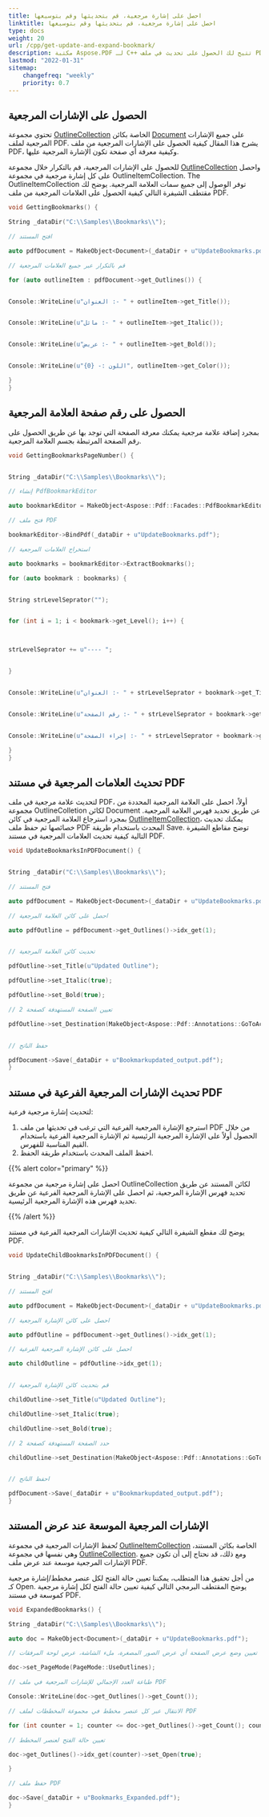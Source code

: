 ```yaml
---
title: احصل على إشارة مرجعية، قم بتحديثها وقم بتوسيعها
linktitle: احصل على إشارة مرجعية، قم بتحديثها وقم بتوسيعها
type: docs
weight: 20
url: /cpp/get-update-and-expand-bookmark/
description: مكتبة Aspose.PDF لـ C++ تتيح لك الحصول على تحديث في ملف PDF لدينا.
lastmod: "2022-01-31"
sitemap:
    changefreq: "weekly"
    priority: 0.7
---
```


## الحصول على الإشارات المرجعية

تحتوي مجموعة [OutlineCollection](https://reference.aspose.com/pdf/cpp/class/aspose.pdf.outline_collection) الخاصة بكائن [Document](https://reference.aspose.com/pdf/cpp/class/aspose.pdf.document) على جميع الإشارات المرجعية لملف PDF. يشرح هذا المقال كيفية الحصول على الإشارات المرجعية من ملف PDF، وكيفية معرفة أي صفحة تكون الإشارة المرجعية عليها.

للحصول على الإشارات المرجعية، قم بالتكرار خلال مجموعة [OutlineCollection](https://reference.aspose.com/pdf/cpp/class/aspose.pdf.outline_collection) واحصل على كل إشارة مرجعية في مجموعة OutlineItemCollection. The OutlineItemCollection توفر الوصول إلى جميع سمات العلامة المرجعية. يوضح لك مقتطف الشيفرة التالي كيفية الحصول على العلامات المرجعية من ملف PDF.

```cpp
void GettingBookmarks() {

String _dataDir("C:\\Samples\\Bookmarks\\");

// افتح المستند

auto pdfDocument = MakeObject<Document>(_dataDir + u"UpdateBookmarks.pdf");

// قم بالتكرار عبر جميع العلامات المرجعية

for (auto outlineItem : pdfDocument->get_Outlines()) {


Console::WriteLine(u"العنوان :- " + outlineItem->get_Title());


Console::WriteLine(u"مائل :- " + outlineItem->get_Italic());


Console::WriteLine(u"عريض :- " + outlineItem->get_Bold());


Console::WriteLine(u"اللون :- {0}", outlineItem->get_Color());

}
}
```

## الحصول على رقم صفحة العلامة المرجعية

بمجرد إضافة علامة مرجعية يمكنك معرفة الصفحة التي توجد بها عن طريق الحصول على رقم الصفحة المرتبطة بجسم العلامة المرجعية.

```cpp
void GettingBookmarksPageNumber() {


String _dataDir("C:\\Samples\\Bookmarks\\");

// إنشاء PdfBookmarkEditor

auto bookmarkEditor = MakeObject<Aspose::Pdf::Facades::PdfBookmarkEditor>();

// فتح ملف PDF

bookmarkEditor->BindPdf(_dataDir + u"UpdateBookmarks.pdf");

// استخراج العلامات المرجعية

auto bookmarks = bookmarkEditor->ExtractBookmarks();

for (auto bookmark : bookmarks) {


String strLevelSeprator("");


for (int i = 1; i < bookmark->get_Level(); i++) {



strLevelSeprator += u"---- ";


}


Console::WriteLine(u"العنوان :- " + strLevelSeprator + bookmark->get_Title());


Console::WriteLine(u"رقم الصفحة :- " + strLevelSeprator + bookmark->get_PageNumber());


Console::WriteLine(u"إجراء الصفحة :- " + strLevelSeprator + bookmark->get_Action());

}
}
```
## تحديث العلامات المرجعية في مستند PDF

لتحديث علامة مرجعية في ملف PDF، أولاً، احصل على العلامة المرجعية المحددة من مجموعة OutlineColletion لكائن Document عن طريق تحديد فهرس العلامة المرجعية. بمجرد استرجاع العلامة المرجعية في كائن [OutlineItemCollection](https://reference.aspose.com/pdf/cpp/class/aspose.pdf.outline_item_collection)، يمكنك تحديث خصائصها ثم حفظ ملف PDF المحدث باستخدام طريقة Save. توضح مقاطع الشيفرة التالية كيفية تحديث العلامات المرجعية في مستند PDF.

```cpp
void UpdateBookmarksInPDFDocument() {


String _dataDir("C:\\Samples\\Bookmarks\\");

// فتح المستند

auto pdfDocument = MakeObject<Document>(_dataDir + u"UpdateBookmarks.pdf");

// احصل على كائن العلامة المرجعية

auto pdfOutline = pdfDocument->get_Outlines()->idx_get(1);


// تحديث كائن العلامة المرجعية

pdfOutline->set_Title(u"Updated Outline");

pdfOutline->set_Italic(true);

pdfOutline->set_Bold(true);

// تعيين الصفحة المستهدفة كصفحة 2

pdfOutline->set_Destination(MakeObject<Aspose::Pdf::Annotations::GoToAction>(pdfDocument->get_Pages()->idx_get(2)));


// حفظ الناتج

pdfDocument->Save(_dataDir + u"Bookmarkupdated_output.pdf");
}
```

## تحديث الإشارات المرجعية الفرعية في مستند PDF

لتحديث إشارة مرجعية فرعية:

1. استرجع الإشارة المرجعية الفرعية التي ترغب في تحديثها من ملف PDF من خلال الحصول أولاً على الإشارة المرجعية الرئيسية ثم الإشارة المرجعية الفرعية باستخدام القيم المناسبة للفهرس.
2. احفظ الملف المحدث باستخدام طريقة الحفظ.

{{% alert color="primary" %}}

احصل على إشارة مرجعية من مجموعة OutlineCollection لكائن المستند عن طريق تحديد فهرس الإشارة المرجعية، ثم احصل على الإشارة المرجعية الفرعية عن طريق تحديد فهرس هذه الإشارة المرجعية الرئيسية.

{{% /alert %}}

يوضح لك مقطع الشيفرة التالي كيفية تحديث الإشارات المرجعية الفرعية في مستند PDF.

```cpp
void UpdateChildBookmarksInPDFDocument() {


String _dataDir("C:\\Samples\\Bookmarks\\");

// افتح المستند

auto pdfDocument = MakeObject<Document>(_dataDir + u"UpdateBookmarks.pdf");

// احصل على كائن الإشارة المرجعية

auto pdfOutline = pdfDocument->get_Outlines()->idx_get(1);

// احصل على كائن الإشارة المرجعية الفرعية

auto childOutline = pdfOutline->idx_get(1);


// قم بتحديث كائن الإشارة المرجعية

childOutline->set_Title(u"Updated Outline");

childOutline->set_Italic(true);

childOutline->set_Bold(true);

// حدد الصفحة المستهدفة كصفحة 2

childOutline->set_Destination(MakeObject<Aspose::Pdf::Annotations::GoToAction>(pdfDocument->get_Pages()->idx_get(2)));


// احفظ الناتج

pdfDocument->Save(_dataDir + u"Bookmarkupdated_output.pdf");
}
```

## الإشارات المرجعية الموسعة عند عرض المستند

تُحفظ الإشارات المرجعية في مجموعة [OutlineItemCollection](https://reference.aspose.com/pdf/cpp/class/aspose.pdf.outline_item_collection) الخاصة بكائن المستند، وهي نفسها في مجموعة [OutlineCollection](https://reference.aspose.com/pdf/cpp/class/aspose.pdf.outline_collection). ومع ذلك، قد نحتاج إلى أن تكون جميع الإشارات المرجعية موسعة عند عرض ملف PDF.

من أجل تحقيق هذا المتطلب، يمكننا تعيين حالة الفتح لكل عنصر مخطط/إشارة مرجعية كـ Open. يوضح المقتطف البرمجي التالي كيفية تعيين حالة الفتح لكل إشارة مرجعية كموسعة في مستند PDF.

```cpp
void ExpandedBookmarks() {

String _dataDir("C:\\Samples\\Bookmarks\\");

auto doc = MakeObject<Document>(_dataDir + u"UpdateBookmarks.pdf");

// تعيين وضع عرض الصفحة أي عرض الصور المصغرة، ملء الشاشة، عرض لوحة المرفقات

doc->set_PageMode(PageMode::UseOutlines);

// طباعة العدد الإجمالي للإشارات المرجعية في ملف PDF

Console::WriteLine(doc->get_Outlines()->get_Count());

// الانتقال عبر كل عنصر مخطط في مجموعة المخططات لملف PDF

for (int counter = 1; counter <= doc->get_Outlines()->get_Count(); counter++) {

// تعيين حالة الفتح لعنصر المخطط

doc->get_Outlines()->idx_get(counter)->set_Open(true);

}

// حفظ ملف PDF

doc->Save(_dataDir + u"Bookmarks_Expanded.pdf");
}
```